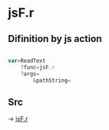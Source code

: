 # jsF.r

## Difinition by js action

```js.js

var=ReadText
	?func=jsF.r
	?args=
		&pathString=
```

## Src

-> [jsF.r](https://github.com/puutaro/CommandClick/blob/master/app/src/main/java/com/puutaro/commandclick/fragment_lib/terminal_fragment/js_interface/file/JsF.kt#L12)


